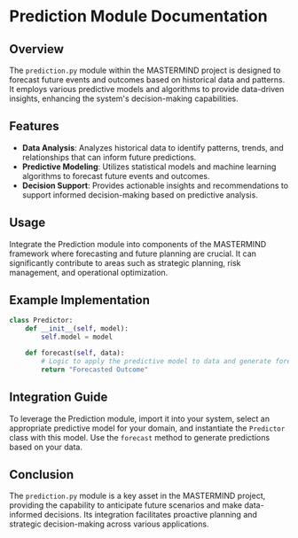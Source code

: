 
# Prediction Module Documentation

## Overview
The `prediction.py` module within the MASTERMIND project is designed to forecast future events and outcomes based on historical data and patterns. It employs various predictive models and algorithms to provide data-driven insights, enhancing the system's decision-making capabilities.

## Features
- **Data Analysis**: Analyzes historical data to identify patterns, trends, and relationships that can inform future predictions.
- **Predictive Modeling**: Utilizes statistical models and machine learning algorithms to forecast future events and outcomes.
- **Decision Support**: Provides actionable insights and recommendations to support informed decision-making based on predictive analysis.

## Usage
Integrate the Prediction module into components of the MASTERMIND framework where forecasting and future planning are crucial. It can significantly contribute to areas such as strategic planning, risk management, and operational optimization.

## Example Implementation
```python
class Predictor:
    def __init__(self, model):
        self.model = model

    def forecast(self, data):
        # Logic to apply the predictive model to data and generate forecasts
        return "Forecasted Outcome"
```

## Integration Guide
To leverage the Prediction module, import it into your system, select an appropriate predictive model for your domain, and instantiate the `Predictor` class with this model. Use the `forecast` method to generate predictions based on your data.

## Conclusion
The `prediction.py` module is a key asset in the MASTERMIND project, providing the capability to anticipate future scenarios and make data-informed decisions. Its integration facilitates proactive planning and strategic decision-making across various applications.
